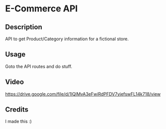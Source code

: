 # E-Commerce API

## Description
API to get Product/Category information for a fictional store.

## Usage
Goto the API routes and do stuff.

## Video
https://drive.google.com/file/d/1lQlMvA3eFwiRdPFDV7yjefswFL14k718/view

## Credits
I made this :)